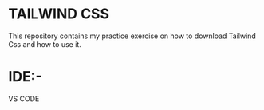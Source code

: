 <h1>TAILWIND CSS</h1>
<p>This repository contains my practice exercise on how to download Tailwind Css and how to use it.</p>
<h1>IDE:-</h1>
<p>VS CODE</p>